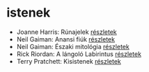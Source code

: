 # istenek

- Joanne Harris: Rúnajelek [részletek](_details/%7Bopf.creator%7D.md#id_1125)
- Neil Gaiman: Anansi fiúk [részletek](_details/%7Bopf.creator%7D.md#id_1432)
- Neil Gaiman: Északi mitológia [részletek](_details/%7Bopf.creator%7D.md#id_1435)
- Rick Riordan: A lángoló Labirintus [részletek](_details/%7Bopf.creator%7D.md#id_1655)
- Terry Pratchett: Kisistenek [részletek](_details/%7Bopf.creator%7D.md#id_761)